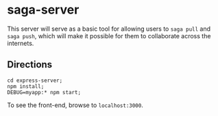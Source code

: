# saga-server

This server will serve as a basic tool for allowing users to `saga pull` and `saga push`, which will make it possible for them to collaborate across the internets.

## Directions

```
cd express-server;
npm install;
DEBUG=myapp:* npm start;
```

To see the front-end, browse to `localhost:3000`.